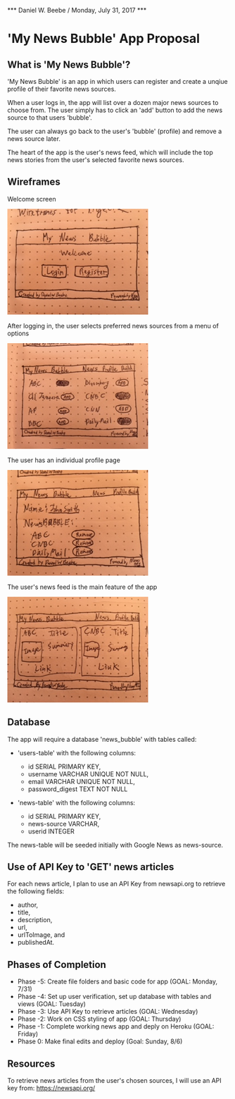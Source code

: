 *** Daniel W. Beebe / Monday, July 31, 2017 ***

# 'My News Bubble' App Proposal

## What is 'My News Bubble'?

'My News Bubble' is an app in which users can register and create a unqiue profile of their favorite news sources.

When a user logs in, the app will list over a dozen major news sources to choose from. The user simply has to click an 'add' button to add the news source to that users 'bubble'.

The user can always go back to the user's 'bubble' (profile) and remove a news source later.

The heart of the app is the user's news feed, which will include the top news stories from the user's selected favorite news sources.

## Wireframes

Welcome screen

<img src="images/welcome-screen.JPG">

After logging in, the user selects preferred news sources from a menu of options

<img src="images/news-sources.JPG">

The user has an individual profile page

<img src="images/user-profile.JPG">

The user's news feed is the main feature of the app

<img src="images/news-feed.JPG">

## Database

The app will require a database 'news_bubble' with tables called: 

* 'users-table' with the following columns:
    * id SERIAL PRIMARY KEY,
    * username VARCHAR UNIQUE NOT NULL,
    * email VARCHAR UNIQUE NOT NULL,
    * password_digest TEXT NOT NULL

* 'news-table' with the following columns: 
    * id SERIAL PRIMARY KEY,
    * news-source VARCHAR,
    * userid INTEGER

The news-table will be seeded initially with Google News as news-source.

## Use of API Key to 'GET' news articles

For each news article, I plan to use an API Key from newsapi.org to retrieve the following fields:
* author, 
* title, 
* description, 
* url, 
* urlToImage, and 
* publishedAt.

## Phases of Completion

* Phase -5: Create file folders and basic code for app (GOAL: Monday, 7/31)
* Phase -4: Set up user verification, set up database with tables and views (GOAL: Tuesday)
* Phase -3: Use API Key to retrieve articles (GOAL: Wednesday)
* Phase -2: Work on CSS styling of app (GOAL: Thursday)
* Phase -1: Complete working news app and deply on Heroku (GOAL: Friday)
* Phase 0: Make final edits and deploy (Goal: Sunday, 8/6)

## Resources

To retrieve news articles from the user's chosen sources, I will use an API key from: https://newsapi.org/


